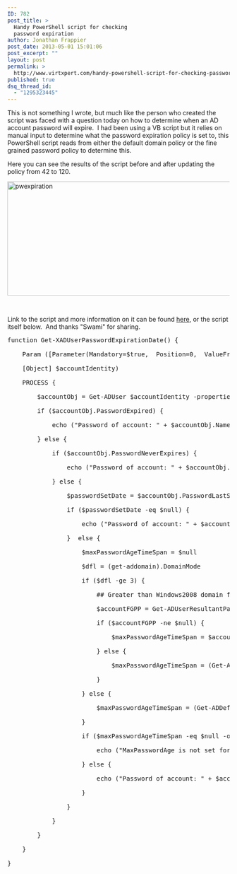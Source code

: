 ```yaml
---
ID: 782
post_title: >
  Handy PowerShell script for checking
  password expiration
author: Jonathan Frappier
post_date: 2013-05-01 15:01:06
post_excerpt: ""
layout: post
permalink: >
  http://www.virtxpert.com/handy-powershell-script-for-checking-password-expiration/
published: true
dsq_thread_id:
  - "1295323445"
---
```

This is not something I wrote, but much like the person who created the script was faced with a question today on how to determine when an AD account password will expire.  I had been using a VB script but it relies on manual input to determine what the password expiration policy is set to, this PowerShell script reads from either the default domain policy or the fine grained password policy to determine this.

Here you can see the results of the script before and after updating the policy from 42 to 120.

<a href="http://www.virtxpert.com/wp-content/uploads/2013/05/pwexpiration.png"><img class="aligncenter size-full wp-image-783" alt="pwexpiration" src="http://www.virtxpert.com/wp-content/uploads/2013/05/pwexpiration.png" width="517" height="258" /></a>

&nbsp;

Link to the script and more information on it can be found <a href="http://blogs.msdn.com/b/adpowershell/archive/2010/08/09/9970198.aspx" target="_blank">here</a>, or the script itself below.  And thanks "Swami" for sharing.

<!--more-->
<pre>function Get-XADUserPasswordExpirationDate() {

    Param ([Parameter(Mandatory=$true,  Position=0,  ValueFromPipeline=$true, HelpMessage="Identity of the Account")]

    [Object] $accountIdentity)

    PROCESS {

        $accountObj = Get-ADUser $accountIdentity -properties PasswordExpired, PasswordNeverExpires, PasswordLastSet

        if ($accountObj.PasswordExpired) {

            echo ("Password of account: " + $accountObj.Name + " already expired!")

        } else { 

            if ($accountObj.PasswordNeverExpires) {

                echo ("Password of account: " + $accountObj.Name + " is set to never expires!")

            } else {

                $passwordSetDate = $accountObj.PasswordLastSet

                if ($passwordSetDate -eq $null) {

                    echo ("Password of account: " + $accountObj.Name + " has never been set!")

                }  else {

                    $maxPasswordAgeTimeSpan = $null

                    $dfl = (get-addomain).DomainMode

                    if ($dfl -ge 3) { 

                        ## Greater than Windows2008 domain functional level

                        $accountFGPP = Get-ADUserResultantPasswordPolicy $accountObj

                        if ($accountFGPP -ne $null) {

                            $maxPasswordAgeTimeSpan = $accountFGPP.MaxPasswordAge

                        } else {

                            $maxPasswordAgeTimeSpan = (Get-ADDefaultDomainPasswordPolicy).MaxPasswordAge

                        }

                    } else {

                        $maxPasswordAgeTimeSpan = (Get-ADDefaultDomainPasswordPolicy).MaxPasswordAge

                    }

                    if ($maxPasswordAgeTimeSpan -eq $null -or $maxPasswordAgeTimeSpan.TotalMilliseconds -eq 0) {

                        echo ("MaxPasswordAge is not set for the domain or is set to zero!")

                    } else {

                        echo ("Password of account: " + $accountObj.Name + " expires on: " + ($passwordSetDate + $maxPasswordAgeTimeSpan))

                    }

                }

            }

        }

    }

}</pre>
